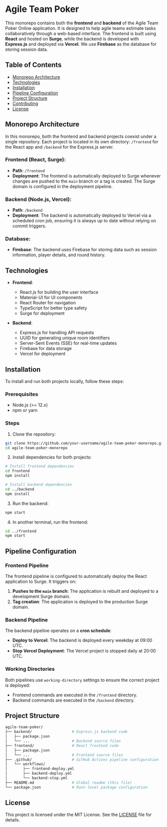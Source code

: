 # Agile Team Poker

This monorepo contains both the **frontend** and **backend** of the Agile Team Poker Online application. It is designed to help agile teams estimate tasks collaboratively through a web-based interface. The frontend is built using **React** and hosted on **Surge**, while the backend is developed with **Express.js** and deployed via **Vercel**. We use **Firebase** as the database for storing session data.

## **Table of Contents**

- [Monorepo Architecture](#monorepo-architecture)
- [Technologies](#technologies)
- [Installation](#installation)
- [Pipeline Configuration](#pipeline-configuration)
- [Project Structure](#project-structure)
- [Contributing](#contributing)
- [License](#license)

## **Monorepo Architecture**

In this monorepo, both the frontend and backend projects coexist under a single repository. Each project is located in its own directory: `/frontend` for the React app and `/backend` for the Express.js server.

### **Frontend** (React, Surge):

- **Path**: `/frontend`
- **Deployment**: The frontend is automatically deployed to Surge whenever changes are pushed to the `main` branch or a tag is created. The Surge domain is configured in the deployment pipeline.

### **Backend** (Node.js, Vercel):

- **Path**: `/backend`
- **Deployment**: The backend is automatically deployed to Vercel via a scheduled cron job, ensuring it is always up to date without relying on commit triggers.

### **Database**:

- **Firebase**: The backend uses Firebase for storing data such as session information, player details, and round history.

## **Technologies**

- **Frontend**:
   - React.js for building the user interface
   - Material-UI for UI components
   - React Router for navigation
   - TypeScript for better type safety
   - Surge for deployment

- **Backend**:
   - Express.js for handling API requests
   - UUID for generating unique room identifiers
   - Server-Sent Events (SSE) for real-time updates
   - Firebase for data storage
   - Vercel for deployment

## **Installation**

To install and run both projects locally, follow these steps:

### **Prerequisites**

- Node.js (>= 12.x)
- npm or yarn

### **Steps**

1. Clone the repository:

```bash {"id":"01J9DYGCBPNKV2GZGX4F82MJTQ"}
git clone https://github.com/your-username/agile-team-poker-monorepo.git
cd agile-team-poker-monorepo
```

2. Install dependencies for both projects:

```bash {"id":"01J9DYGCBPNKV2GZGX4FZP6Y5C"}
# Install frontend dependencies
cd frontend
npm install

# Install backend dependencies
cd ../backend
npm install
```

3. Run the backend:

```bash {"id":"01J9DYGCBPNKV2GZGX4HYCM5R2"}
npm start
```

4. In another terminal, run the frontend:

```bash {"id":"01J9DYGCBPNKV2GZGX4MMDEHBW"}
cd ../frontend
npm start
```

## **Pipeline Configuration**

### **Frontend Pipeline**

The frontend pipeline is configured to automatically deploy the React application to Surge. It triggers on:

1. **Pushes to the `main` branch**: The application is rebuilt and deployed to a development Surge domain.
2. **Tag creation**: The application is deployed to the production Surge domain.

### **Backend Pipeline**

The backend pipeline operates on a **cron schedule**:

- **Deploy to Vercel**: The backend is deployed every weekday at 09:00 UTC.
- **Stop Vercel Deployment**: The Vercel project is stopped daily at 20:00 UTC.

### **Working Directories**

Both pipelines use `working-directory` settings to ensure the correct project is deployed:

- Frontend commands are executed in the `/frontend` directory.
- Backend commands are executed in the `/backend` directory.

## **Project Structure**

```bash {"id":"01J9DYGCBPNKV2GZGX4PCBY3VH"}
agile-team-poker/
├── backend/                  # Express.js backend code
│   ├── package.json
│   └── ...                   # Backend source files
├── frontend/                 # React frontend code
│   ├── package.json
│   └── ...                   # Frontend source files
├── .github/                  # GitHub Actions pipeline configuration
│   └── workflows/
│       ├── frontend-deploy.yml
│       ├── backend-deploy.yml
│       └── backend-stop.yml
├── README.md                 # Global readme (this file)
└── package.json              # Root-level package configuration 
```

## **License**

This project is licensed under the MIT License. See the [LICENSE](LICENSE) file for details.
